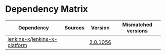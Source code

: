 # Dependency Matrix

Dependency | Sources | Version | Mismatched versions
---------- | ------- | ------- | -------------------
[jenkins-x/jenkins-x-platform](https://github.com/jenkins-x/jenkins-x-platform.git) |  | [2.0.1056](https://github.com/jenkins-x/jenkins-x-platform/releases/tag/v2.0.1056) | 
